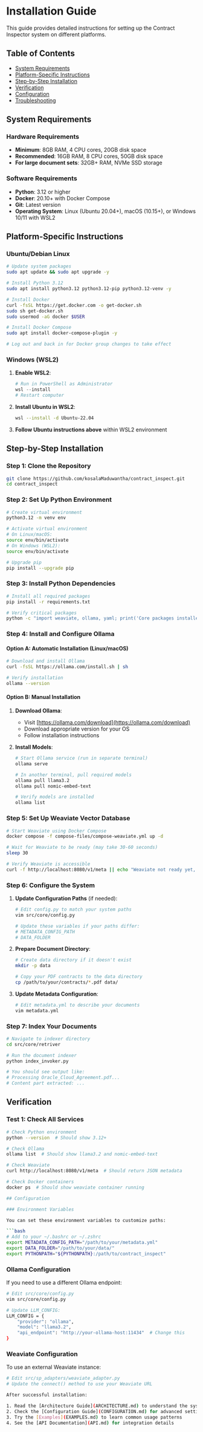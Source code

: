 # Installation Guide

This guide provides detailed instructions for setting up the Contract Inspector system on different platforms.

## Table of Contents

- [System Requirements](#system-requirements)
- [Platform-Specific Instructions](#platform-specific-instructions)
- [Step-by-Step Installation](#step-by-step-installation)
- [Verification](#verification)
- [Configuration](#configuration)
- [Troubleshooting](#troubleshooting)

## System Requirements

### Hardware Requirements

- **Minimum**: 8GB RAM, 4 CPU cores, 20GB disk space
- **Recommended**: 16GB RAM, 8 CPU cores, 50GB disk space
- **For large document sets**: 32GB+ RAM, NVMe SSD storage

### Software Requirements

- **Python**: 3.12 or higher
- **Docker**: 20.10+ with Docker Compose
- **Git**: Latest version
- **Operating System**: Linux (Ubuntu 20.04+), macOS (10.15+), or Windows 10/11 with WSL2

## Platform-Specific Instructions

### Ubuntu/Debian Linux

```bash
# Update system packages
sudo apt update && sudo apt upgrade -y

# Install Python 3.12
sudo apt install python3.12 python3.12-pip python3.12-venv -y

# Install Docker
curl -fsSL https://get.docker.com -o get-docker.sh
sudo sh get-docker.sh
sudo usermod -aG docker $USER

# Install Docker Compose
sudo apt install docker-compose-plugin -y

# Log out and back in for Docker group changes to take effect
```

### Windows (WSL2)

1. **Enable WSL2**:
   ```powershell
   # Run in PowerShell as Administrator
   wsl --install
   # Restart computer
   ```

2. **Install Ubuntu in WSL2**:
   ```bash
   wsl --install -d Ubuntu-22.04
   ```

3. **Follow Ubuntu instructions above** within WSL2 environment

## Step-by-Step Installation

### Step 1: Clone the Repository

```bash
git clone https://github.com/kosalaMaduwantha/contract_inspect.git
cd contract_inspect
```

### Step 2: Set Up Python Environment

```bash
# Create virtual environment
python3.12 -m venv env

# Activate virtual environment
# On Linux/macOS:
source env/bin/activate
# On Windows (WSL2):
source env/bin/activate

# Upgrade pip
pip install --upgrade pip
```

### Step 3: Install Python Dependencies

```bash
# Install all required packages
pip install -r requirements.txt

# Verify critical packages
python -c "import weaviate, ollama, yaml; print('Core packages installed successfully')"
```

### Step 4: Install and Configure Ollama

#### Option A: Automatic Installation (Linux/macOS)

```bash
# Download and install Ollama
curl -fsSL https://ollama.com/install.sh | sh

# Verify installation
ollama --version
```

#### Option B: Manual Installation

1. **Download Ollama**:
   - Visit [https://ollama.com/download](https://ollama.com/download)
   - Download appropriate version for your OS
   - Follow installation instructions

2. **Install Models**:
   ```bash
   # Start Ollama service (run in separate terminal)
   ollama serve
   
   # In another terminal, pull required models
   ollama pull llama3.2
   ollama pull nomic-embed-text
   
   # Verify models are installed
   ollama list
   ```

### Step 5: Set Up Weaviate Vector Database

```bash
# Start Weaviate using Docker Compose
docker compose -f compose-files/compose-weaviate.yml up -d

# Wait for Weaviate to be ready (may take 30-60 seconds)
sleep 30

# Verify Weaviate is accessible
curl -f http://localhost:8080/v1/meta || echo "Weaviate not ready yet, wait a bit more"
```

### Step 6: Configure the System

1. **Update Configuration Paths** (if needed):
   ```bash
   # Edit config.py to match your system paths
   vim src/core/config.py
   
   # Update these variables if your paths differ:
   # METADATA_CONFIG_PATH
   # DATA_FOLDER
   ```

2. **Prepare Document Directory**:
   ```bash
   # Create data directory if it doesn't exist
   mkdir -p data
   
   # Copy your PDF contracts to the data directory
   cp /path/to/your/contracts/*.pdf data/
   ```

3. **Update Metadata Configuration**:
   ```bash
   # Edit metadata.yml to describe your documents
   vim metadata.yml
   ```

### Step 7: Index Your Documents

```bash
# Navigate to indexer directory
cd src/core/retriver

# Run the document indexer
python index_invoker.py

# You should see output like:
# Processing Oracle_Cloud_Agreement.pdf...
# Content part extracted: ...
```

## Verification

### Test 1: Check All Services

```bash
# Check Python environment
python --version  # Should show 3.12+

# Check Ollama
ollama list  # Should show llama3.2 and nomic-embed-text

# Check Weaviate
curl http://localhost:8080/v1/meta  # Should return JSON metadata

# Check Docker containers
docker ps  # Should show weaviate container running

## Configuration

### Environment Variables

You can set these environment variables to customize paths:

```bash
# Add to your ~/.bashrc or ~/.zshrc
export METADATA_CONFIG_PATH="/path/to/your/metadata.yml"
export DATA_FOLDER="/path/to/your/data/"
export PYTHONPATH="${PYTHONPATH}:/path/to/contract_inspect"
```

### Ollama Configuration

If you need to use a different Ollama endpoint:

```bash
# Edit src/core/config.py
vim src/core/config.py

# Update LLM_CONFIG:
LLM_CONFIG = {
    "provider": "ollama",
    "model": "llama3.2",
    "api_endpoint": "http://your-ollama-host:11434"  # Change this
}
```

### Weaviate Configuration

To use an external Weaviate instance:

```bash
# Edit src/sp_adapters/weaviate_adapter.py
# Update the connect() method to use your Weaviate URL

After successful installation:

1. Read the [Architecture Guide](ARCHITECTURE.md) to understand the system
2. Check the [Configuration Guide](CONFIGURATION.md) for advanced settings
3. Try the [Examples](EXAMPLES.md) to learn common usage patterns
4. See the [API Documentation](API.md) for integration details